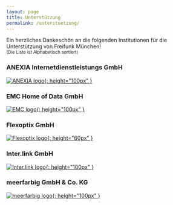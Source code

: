```yaml
---
layout: page
title: Unterstützung
permalink: /unterstuetzung/
---
```


Ein herzliches Dankeschön an die folgenden Institutionen für die Unterstützung von Freifunk München!  
<small>(Die Liste ist Alphabetisch sortiert)</small>

### ANEXIA Internetdienstleistungs GmbH

[![ANEXIA logo](/assets/unterstuetzung/anexia.jpg){: height="100px" }][anexia]

### EMC Home of Data GmbH

[![EMC logo](/assets/unterstuetzung/emc-logo.svg){: height="100px" }][emc-homeofdata]

### Flexoptix GmbH

[![Flexoptix logo](/assets/unterstuetzung/flexoptix.png){: height="60px" }][flexoptix]

### Inter.link GmbH

[![Inter.link logo](/assets/unterstuetzung/interlink_logo.svg){: height="100px" }][interlink]

### meerfarbig GmbH & Co. KG

[![meerfarbig logo](/assets/unterstuetzung/meerfarbig.jpeg){: height="100px" }][meerfarbig]

[anexia]: https://www.anexia.com/
[emc-homeofdata]: https://www.emc-homeofdata.de/
[flexoptix]: https://www.flexoptix.net/
[meerfarbig]: https://meerfarbig.net/
[interlink]: https://inter.link/
